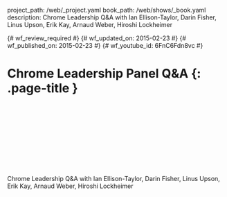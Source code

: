 project_path: /web/_project.yaml
book_path: /web/shows/_book.yaml
description: Chrome Leadership Q&A with Ian Ellison-Taylor, Darin Fisher, Linus Upson, Erik Kay, Arnaud Weber, Hiroshi Lockheimer

{# wf_review_required #}
{# wf_updated_on: 2015-02-23 #}
{# wf_published_on: 2015-02-23 #}
{# wf_youtube_id: 6FnC6Fdn8vc #}

# Chrome Leadership Panel Q&A {: .page-title }


<div class="video-wrapper">
  <iframe class="devsite-embedded-youtube-video" data-video-id="6FnC6Fdn8vc"
          data-autohide="1" data-showinfo="0" frameborder="0" allowfullscreen>
  </iframe>
</div>


Chrome Leadership Q&A with Ian Ellison-Taylor, Darin Fisher, Linus Upson, Erik Kay, Arnaud Weber, Hiroshi Lockheimer

